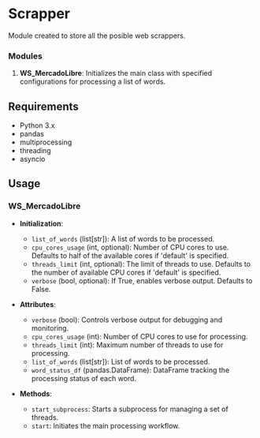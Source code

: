 # Scrapper
Module created to store all the posible web scrappers.

### Modules
1. **WS_MercadoLibre**: Initializes the main class with specified configurations for processing a list of words.

## Requirements
- Python 3.x
- pandas
- multiprocessing
- threading
- asyncio

## Usage

### WS_MercadoLibre
* **Initialization**:
    - `list_of_words` (list[str]): A list of words to be processed.
    - `cpu_cores_usage` (int, optional): Number of CPU cores to use. Defaults to half of the available cores if 'default' is specified.
    - `threads_limit` (int, optional): The limit of threads to use. Defaults to the number of available CPU cores if 'default' is specified.
    - `verbose` (bool, optional): If True, enables verbose output. Defaults to False.

* **Attributes**:
    - `verbose` (bool): Controls verbose output for debugging and monitoring.
    - `cpu_cores_usage` (int): Number of CPU cores to use for processing.
    - `threads_limit` (int): Maximum number of threads to use for processing.
    - `list_of_words` (list[str]): List of words to be processed.
    - `word_status_df` (pandas.DataFrame): DataFrame tracking the processing status of each word.

* **Methods**:
    - `start_subprocess`: Starts a subprocess for managing a set of threads.
    - `start`: Initiates the main processing workflow.